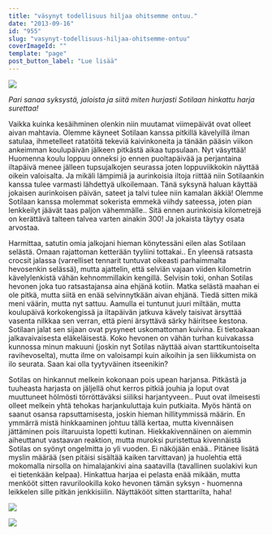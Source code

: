 ```yaml
---
title: "väsynyt todellisuus hiljaa ohitsemme ontuu."
date: "2013-09-16"
id: "955"
slug: "vasynyt-todellisuus-hiljaa-ohitsemme-ontuu"
coverImageId: ""
template: "page"
post_button_label: "Lue lisää"
---
```


[![](/images/jalat.png)](http://2.bp.blogspot.com/-fosS_n_ZWB4/UjdXO6NAOPI/AAAAAAAAG0k/Be7IG9r0S9w/s1600/jalat.png)

  

_Pari sanaa syksystä, jaloista ja siitä miten hurjasti Sotilaan hinkattu harja surettaa!_

Vaikka kuinka kesäihminen olenkin niin muutamat viimepäivät ovat olleet aivan mahtavia. Olemme käyneet Sotilaan kanssa pitkillä kävelyillä ilman satulaa, ihmetelleet ratatöitä tekeviä kaivinkoneita ja tänään pääsin viikon ankeimman koulupäivän jälkeen pitkästä aikaa tupsulaan. Nyt väsyttää! Huomenna koulu loppuu onneksi jo ennen puoltapäivää ja perjantaina iltapäivä menee jälleen tupsujalkojen seurassa joten loppuviikkokin näyttää oikein valoisalta. Ja mikäli lämpimiä ja aurinkoisia iltoja riittää niin Sotilaankin kanssa tulee varmasti lähdettyä ulkoilemaan. Tänä syksynä haluan käyttää jokaisen aurinkoisen päivän, sateet ja talvi tulee niin kamalan äkkiä! Olemme Sotilaan kanssa molemmat sokerista emmekä viihdy sateessa, joten pian lenkkeilyt jäävät taas paljon vähemmälle.. Sitä ennen aurinkoisia kilometrejä on kerättävä talteen talvea varten ainakin 300! Ja jokaista täytyy osata arvostaa.

  

Harmittaa, satutin omia jalkojani hieman könytessäni eilen alas Sotilaan selästä. Omaan rajattoman ketterään tyyliini tottakai.. En yleensä ratsasta crocsit jalassa (varrelliset tennarit tuntuvat oikeasti parhaimmalta hevosenkin selässä), mutta ajattelin, että selviän vajaan viiden kilometrin kävelylenkistä vähän kehnommillakin kengillä. Selvisin toki, onhan Sotilas hevonen joka tuo ratsastajansa aina ehjänä kotiin. Matka selästä maahan ei ole pitkä, mutta siitä en enää selvinnytkään aivan ehjänä. Tiedä sitten mikä meni väärin, mutta nyt sattuu. Aamulla ei tuntunut juuri miltään, mutta koulupäivä korkokengissä ja iltapäivän jatkuva kävely taisivat ärsyttää vasenta nilkkaa sen verran, että pieni ärsyttävä särky häiritsee kestona. Sotilaan jalat sen sijaan ovat pysyneet uskomattoman kuivina. Ei tietoakaan jalkavaivaisesta eläkeläisestä. Koko hevonen on vähän turhan kuivakassa kunnossa minun makuuni (joskin nyt Sotilas näyttää aivan starttikuntoiselta ravihevoselta), mutta ilme on valoisampi kuin aikoihin ja sen liikkumista on ilo seurata. Saan kai olla tyytyväinen itseenikin?

  

Sotilas on hinkannut melkein kokonaan pois upean harjansa. Pitkästä ja tuuheasta harjasta on jäljellä ohut kerros pitkiä jouhia ja loput ovat muuttuneet hölmösti törröttäväksi siiliksi harjantyveen.. Puut ovat ilmeisesti olleet melkein yhtä tehokas harjankuluttaja kuin putkiaita. Myös häntä on saanut osansa rapsuttamisesta, joskin hieman hillitymmissä määrin. En ymmärrä mistä hinkkaaminen johtuu tällä kertaa, mutta kivennäisen jättäminen pois iltaruuista lopetti kutinan. Hiekkakivennäinen on aiemmin aiheuttanut vastaavan reaktion, mutta muroksi puristettua kivennäistä Sotilas on syönyt ongelmitta jo yli vuoden. Ei näköjään enää.. Pitänee lisätä myslin määrää (sen pitäisi sisältää kaiken tarvittavan) ja huolehtia että mokomalla nirsolla on himalajankivi aina saatavilla (tavallinen suolakivi kun  ei tietenkään kelpaa). Hinkattua harjaa ei pelasta enää mikään, mutta menkööt sitten ravurilookilla koko hevonen tämän syksyn - huomenna leikkelen sille pitkän jenkkisiilin. Näyttäkööt sitten starttarilta, haha!

  

[![](/images/ak.png)](http://2.bp.blogspot.com/-H7VlmKABJME/UjdqqgaWPdI/AAAAAAAAG1A/y1cm9cyIJoU/s1600/ak.png)

  

  

[![](/images/naama.png)](http://1.bp.blogspot.com/-zlrM9F7Yih4/UjdXPYrqf7I/AAAAAAAAG00/3yr-qhrXIwc/s1600/naama.png)
